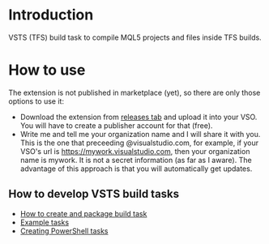 # Introduction 
VSTS (TFS) build task to compile MQL5 projects and files inside TFS builds.

# How to use
The extension is not published in marketplace (yet), so there are only those options to use it:
* Download the extension from [releases tab](https://github.com/stpatrick2016/mql5-compiler/releases) and upload it into your VSO. You will have to create a publisher account for that (free).
* Write me and tell me your organization name and I will share it with you. This is the one that preceeding @visualstudio.com, for example, if your VSO's url is https://mywork.visualstudio.com, then your organization name is mywork. It is not a secret information (as far as I aware). The advantage of this approach is that you will automatically get updates.

## How to develop VSTS build tasks
* [How to create and package build task](https://docs.microsoft.com/en-us/vsts/extend/develop/add-build-task?view=vsts)
* [Example tasks](https://github.com/Microsoft/vsts-tasks/tree/master/Tasks)
* [Creating PowerShell tasks](https://github.com/Microsoft/vsts-task-lib/tree/master/powershell/Docs)
